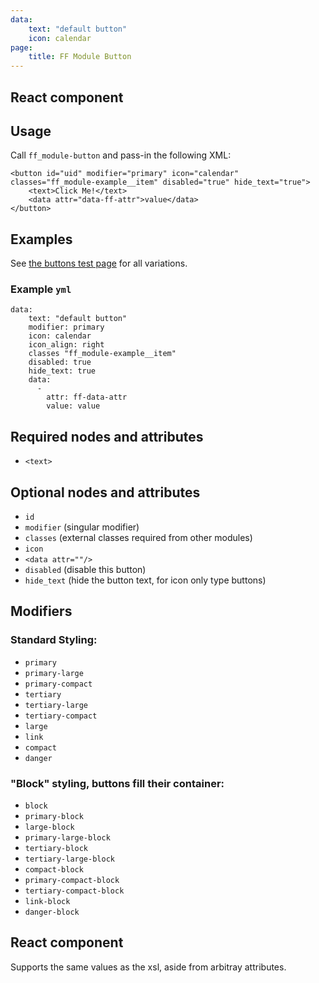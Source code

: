 ```yaml
---
data:
    text: "default button"
    icon: calendar
page: 
    title: FF Module Button
---
```


## React component

<div data-ff_module-buttons="" ></div>

## Usage

Call `ff_module-button` and pass-in the following XML:

```
<button id="uid" modifier="primary" icon="calendar" classes="ff_module-example__item" disabled="true" hide_text="true">
    <text>Click Me!</text>
    <data attr="data-ff-attr">value</data>
</button>
```

## Examples 

See [the buttons test page](/tests/buttons.html) for all variations.

### Example `yml`

```
data:
    text: "default button"
    modifier: primary
    icon: calendar
    icon_align: right
    classes "ff_module-example__item"
    disabled: true
    hide_text: true
    data:
      -
        attr: ff-data-attr
        value: value
```

## Required nodes and attributes

* `<text>`

## Optional nodes and attributes

* `id`
* `modifier` (singular modifier)
* `classes` (external classes required from other modules)
* `icon`
* `<data attr=""/>`
* `disabled` (disable this button)
* `hide_text` (hide the button text, for icon only type buttons) 

## Modifiers

### Standard Styling:

* `primary`
* `primary-large`
* `primary-compact`
* `tertiary`
* `tertiary-large`
* `tertiary-compact`
* `large`
* `link`
* `compact`
* `danger`

### "Block" styling, buttons fill their container:

* `block`
* `primary-block`
* `large-block`
* `primary-large-block`
* `tertiary-block`
* `tertiary-large-block`
* `compact-block`
* `primary-compact-block`
* `tertiary-compact-block`
* `link-block`
* `danger-block`



## React component 
Supports the same values as the xsl, aside from arbitray attributes.
